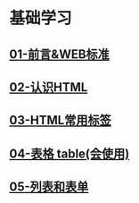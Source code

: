 # 基础学习

## [01-前言&WEB标准](01-前言&WEB标准.md)

## [02-认识HTML](02-认识HTML.md)

## [03-HTML常用标签](03-HTML常用标签.md)

## [04-表格 table(会使用)](https://github.com/zigou23/HTML/blob/master/04-%E8%A1%A8%E6%A0%BC%20table(%E4%BC%9A%E4%BD%BF%E7%94%A8).md)

## [05-列表和表单](05-列表和表单.md)
